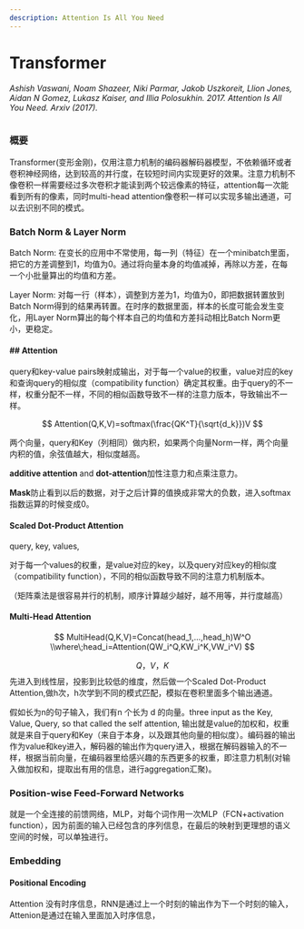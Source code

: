 ```yaml
---
description: Attention Is All You Need
---
```


# Transformer

_Ashish Vaswani, Noam Shazeer, Niki Parmar, Jakob Uszkoreit, Llion Jones, Aidan N Gomez, Lukasz Kaiser, and Illia Polosukhin. 2017. Attention Is All You Need. Arxiv (2017)._

<figure><img src="https://s2.loli.net/2022/04/05/Qc3pnMHOglwE6ae.png" alt=""><figcaption></figcaption></figure>

### 概要

Transformer(变形金刚)，仅用注意力机制的编码器解码器模型，不依赖循环或者卷积神经网络，达到较高的并行度，在较短时间内实现更好的效果。注意力机制不像卷积一样需要经过多次卷积才能读到两个较远像素的特征，attention每一次能看到所有的像素，同时multi-head attention像卷积一样可以实现多输出通道，可以去识别不同的模式。

### **Batch Norm & Layer Norm**

Batch Norm: 在变长的应用中不常使用，每一列（特征）在一个minibatch里面，把它的方差调整到1，均值为0。通过将向量本身的均值减掉，再除以方差，在每一个小批量算出的均值和方差。

Layer Norm: 对每一行（样本），调整到方差为1，均值为0，即把数据转置放到Batch Norm得到的结果再转置。在时序的数据里面，样本的长度可能会发生变化，用Layer Norm算出的每个样本自己的均值和方差抖动相比Batch Norm更小，更稳定。

#### ## Attention

query和key-value pairs映射成输出，对于每一个value的权重，value对应的key和查询query的相似度（compatibility function）确定其权重。由于query的不一样，权重分配不一样，不同的相似函数导致不一样的注意力版本，导致输出不一样。

$$
Attention(Q,K,V)=softmax(\frac{QK^T}{\sqrt{d_k}})V
$$

两个向量，query和Key（列相同）做内积，如果两个向量Norm一样，两个向量内积的值，余弦值越大，相似度越高。

**additive attention** and **dot-attention**加性注意力和点乘注意力。

**Mask**防止看到以后的数据，对于之后计算的值换成非常大的负数，进入softmax指数运算的时候变成0。

#### **Scaled Dot-Product Attention**

query, key, values,

对于每一个values的权重，是value对应的key，以及query对应key的相似度（compatibility function），不同的相似函数导致不同的注意力机制版本。

（矩阵乘法是很容易并行的机制，顺序计算越少越好，越不用等，并行度越高）

#### **Multi-Head Attention**

$$
MultiHead(Q,K,V)=Concat(head_1,...,head_h)W^O \\where\;head_i=Attention(QW_i^Q,KW_i^K,VW_i^V)
$$

$$Q，V，K$$先进入到线性层，投影到比较低的维度，然后做一个Scaled Dot-Product Attention,做h次，h次学到不同的模式匹配，模拟在卷积里面多个输出通道。

假如长为n的句子输入，我们有n 个长为 d 的向量。three input as the Key, Value, Query, so that called the self attention, 输出就是value的加权和，权重就是来自于query和Key（来自于本身，以及跟其他向量的相似度）。编码器的输出作为value和key进入，解码器的输出作为query进入，根据在解码器输入的不一样，根据当前向量，在编码器里给感兴趣的东西更多的权重，即注意力机制(对输入做加权和，提取出有用的信息，进行aggregation汇聚)。

### **Position-wise Feed-Forward Networks**

就是一个全连接的前馈网络，MLP，对每个词作用一次MLP（FCN+activation function），因为前面的输入已经包含的序列信息，在最后的映射到更理想的语义空间的时候，可以单独进行。

### **Embedding**

#### **Positional Encoding**

Attention 没有时序信息，RNN是通过上一个时刻的输出作为下一个时刻的输入，Attenion是通过在输入里面加入时序信息，
